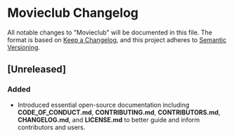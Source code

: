 # Movieclub Changelog

All notable changes to "Movieclub" will be documented in this file. The format is based on [Keep a Changelog](https://keepachangelog.com/en/1.0.0/), and this project adheres to [Semantic Versioning](https://semver.org/spec/v2.0.0.html).

## [Unreleased]

### Added
- Introduced essential open-source documentation including **CODE_OF_CONDUCT.md**, **CONTRIBUTING.md**, **CONTRIBUTORS.md**, **CHANGELOG.md**, and **LICENSE.md** to better guide and inform contributors and users.
